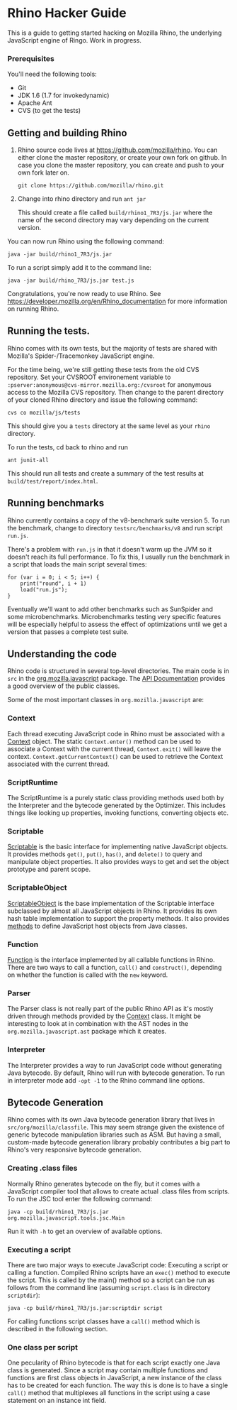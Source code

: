 # Rhino Hacker Guide

This is a guide to getting started hacking on Mozilla Rhino, the underlying JavaScript engine of Ringo. Work in progress.

### Prerequisites

You'll need the following tools:

 * Git
 * JDK 1.6 (1.7 for invokedynamic)
 * Apache Ant
 * CVS (to get the tests)

## Getting and building Rhino

 1. Rhino source code lives at https://github.com/mozilla/rhino. You can either clone the master repository, or create your own fork on github. In case you clone the master repository, you can create and push to your own fork later on.

        git clone https://github.com/mozilla/rhino.git

 2. Change into rhino directory and run `ant jar`

    This should create a file called `build/rhino1_7R3/js.jar` where the name of the second directory may vary depending on the current version. 

You can now run Rhino using the following command:

    java -jar build/rhino1_7R3/js.jar

To run a script simply add it to the command line:

    java -jar build/rhino_7R3/js.jar test.js

Congratulations, you're now ready to use Rhino. See <https://developer.mozilla.org/en/Rhino_documentation> for more information on running Rhino.

## Running the tests.

Rhino comes with its own tests, but the majority of tests are shared with Mozilla's Spider-/Tracemonkey JavaScript engine. 

For the time being, we're still getting these tests from the old CVS repository. Set your CVSROOT environement variable to `:pserver:anonymous@cvs-mirror.mozilla.org:/cvsroot` for anonymous access to the Mozilla CVS repository. Then change to the parent directory of your cloned Rhino directory and issue the following command:

    cvs co mozilla/js/tests

This should give you a `tests` directory at the same level as your `rhino` directory.

To run the tests, cd back to rhino and run 

    ant junit-all

This should run all tests and create a summary of the test results at `build/test/report/index.html`.

## Running benchmarks

Rhino currently contains a copy of the v8-benchmark suite version 5. To run the benchmark, change to directory `testsrc/benchmarks/v8` and run script `run.js`.

There's a problem with `run.js` in that it doesn't warm up the JVM so it doesn't reach its full performance. To fix this, I usually run the benchmark in a script that loads the main script several times:

    for (var i = 0; i < 5; i++) {
        print("round", i + 1)
        load("run.js");
    }

Eventually we'll want to add other benchmarks such as SunSpider and some microbenchmarks. Microbenchmarks testing very specific features will be especially helpful to assess the effect of optimizations until we get a version that passes a complete test suite.

## Understanding the code

Rhino code is structured in several top-level directories. The main code is in `src` in the [org.mozilla.javascript][omj] package. The [API Documentation] provides a good overview of the public classes.

Some of the most important classes in `org.mozilla.javascript` are:

### Context

Each thread executing JavaScript code in Rhino must be associated with a [Context] object. The static `Context.enter()` method can be used to associate a Context with the current thread, `Context.exit()` will leave the context. `Context.getCurrentContext()` can be used to retrieve the Context associated with the current thread.

[Context]: http://www.mozilla.org/rhino/apidocs/org/mozilla/javascript/Context.html

### ScriptRuntime

The ScriptRuntime is a purely static class providing methods used both by the Interpreter and the bytecode generated by the Optimizer. This includes things like looking up properties, invoking functions, converting objects etc.

### Scriptable

[Scriptable] is the basic interface for implementing native JavaScript objects. It provides methods `get()`, `put()`, `has()`, and `delete()` to query and manipulate object properties. It also provides ways to get and set the object prototype and parent scope.

[Scriptable]: http://www.mozilla.org/rhino/apidocs/org/mozilla/javascript/Scriptable.html

### ScriptableObject

[ScriptableObject] is the base implementation of the Scriptable interface subclassed by almost all JavaScript objects in Rhino. It provides its own hash table implementation to support the property methods. It also provides [methods](http://www.mozilla.org/rhino/apidocs/org/mozilla/javascript/ScriptableObject.html#defineClass%28org.mozilla.javascript.Scriptable,%20java.lang.Class%29) to define JavaScript host objects from Java classes.

[ScriptableObject]: http://www.mozilla.org/rhino/apidocs/org/mozilla/javascript/ScriptableObject.html

### Function

[Function] is the interface implemented by all callable functions in Rhino. There are two ways to call a function, `call()` and `construct()`, depending on whether the function is called with the `new` keyword.

[Function]: http://www.mozilla.org/rhino/apidocs/org/mozilla/javascript/Function.html

### Parser

The Parser class is not really part of the public Rhino API as it's mostly driven through methods provided by the [Context] class. It might be interesting to look at in combination with the AST nodes in the `org.mozilla.javascript.ast` package which it creates.

### Interpreter

The Interpreter provides a way to run JavaScript code without generating Java bytecode. By default, Rhino will run with bytecode generation. To run in interpreter mode add `-opt -1` to the Rhino command line options.

## Bytecode Generation

Rhino comes with its own Java bytecode generation library that lives in `src/org/mozilla/classfile`. This may seem strange given the existence of generic bytecode manipulation libraries such as ASM. But having a small, custom-made bytecode generation library probably contributes a big part to Rhino's very responsive bytecode generation.

### Creating .class files

Normally Rhino generates bytecode on the fly, but it comes with a JavaScript compiler tool that allows to create actual .class files from scripts. To run the JSC tool enter the following command:

    java -cp build/rhino1_7R3/js.jar  org.mozilla.javascript.tools.jsc.Main

Run it with `-h` to get an overview of available options.

### Executing a script

There are two major ways to execute JavaScript code: Executing a script or calling a function. Compiled Rhino scripts have an `exec()` method to execute the script. This is called by the main() method so a script can be run as follows from the command line (assuming `script.class` is in directory `scriptdir`):

    java -cp build/rhino1_7R3/js.jar:scriptdir script

For calling functions script classes have a `call()` method which is described in the following section.

### One class per script

One pecularity of Rhino bytecode is that for each script exactly one Java class is generated. Since a script may contain multiple functions and functions are first class objects in JavaScript, a new instance of the class has to be created for each function. The way this is done is to have a single `call()` method that multiplexes all functions in the script using a case statement on an instance int field.

[omj]: https://github.com/mozilla/rhino/tree/master/src/org/mozilla/javascript
[API Documentation]: http://www.mozilla.org/rhino/apidocs/
